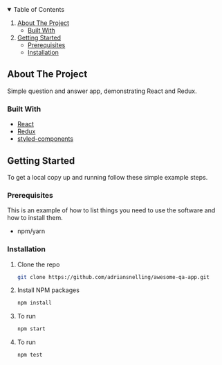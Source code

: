 <!-- TABLE OF CONTENTS -->
<details open="open">
  <summary>Table of Contents</summary>
  <ol>
    <li>
      <a href="#about-the-project">About The Project</a>
      <ul>
        <li><a href="#built-with">Built With</a></li>
      </ul>
    </li>
    <li>
      <a href="#getting-started">Getting Started</a>
      <ul>
        <li><a href="#prerequisites">Prerequisites</a></li>
        <li><a href="#installation">Installation</a></li>
      </ul>
    </li>
  </ol>
</details>

<!-- ABOUT THE PROJECT -->

## About The Project

Simple question and answer app, demonstrating React and Redux.

### Built With

-   [React](https://reactjs.org/)
-   [Redux](https://redux.js.org/)
-   [styled-components](https://styled-components.com/)

<!-- GETTING STARTED -->

## Getting Started

To get a local copy up and running follow these simple example steps.

### Prerequisites

This is an example of how to list things you need to use the software and how to install them.

-   npm/yarn

### Installation

1. Clone the repo
    ```sh
    git clone https://github.com/adriansnelling/awesome-qa-app.git
    ```
2. Install NPM packages
    ```sh
    npm install
    ```
3. To run
    ```sh
    npm start
    ```
4. To run
    ```sh
    npm test
    ```
